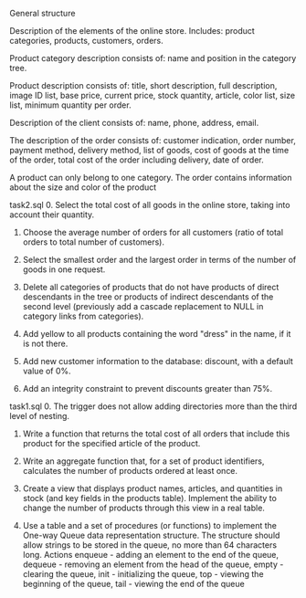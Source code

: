 General structure

Description of the elements of the online store. Includes: product categories, products, customers, orders.

Product category description consists of: name and position in the category tree.

Product description consists of: title, short description, full description, image ID list, base price, current price, stock quantity, article, color list, size list, minimum quantity per order.

Description of the client consists of: name, phone, address, email.

The description of the order consists of: customer indication, order number, payment method, delivery method, list of goods, cost of goods at the time of the order, total cost of the order including delivery, date of order.

A product can only belong to one category. The order contains information about the size and color of the product

task2.sql
0. Select the total cost of all goods in the online store, taking into account their quantity.

1. Choose the average number of orders for all customers (ratio of total orders to total number of customers).

2. Select the smallest order and the largest order in terms of the number of goods in one request.

3. Delete all categories of products that do not have products of direct descendants in the tree or products of indirect descendants of the second level (previously add a cascade replacement to NULL in category links from categories).

4. Add yellow to all products containing the word "dress" in the name, if it is not there.

5. Add new customer information to the database: discount, with a default value of 0%.

6. Add an integrity constraint to prevent discounts greater than 75%.

task1.sql
0. The trigger does not allow adding directories more than the third level of nesting.

1. Write a function that returns the total cost of all orders that include this product for the specified article of the product.

2. Write an aggregate function that, for a set of product identifiers, calculates the number of products ordered at least once.

3. Create a view that displays product names, articles, and quantities in stock (and key fields in the products table). Implement the ability to change the number of products through this view in a real table.

4. Use a table and a set of procedures (or functions) to implement the One-way Queue data representation structure. The structure should allow strings to be stored in the queue, no more than 64 characters long. Actions enqueue - adding an element to the end of the queue, dequeue - removing an element from the head of the queue, empty - clearing the queue, init - initializing the queue, top - viewing the beginning of the queue, tail - viewing the end of the queue
